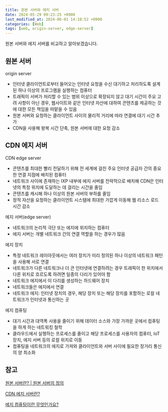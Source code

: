 ```yaml
---
title: 원본 서버와 에지 서버
date: 2024-05-29 09:23:25 +0900
last_modified_at: 2024-06-01 14:18:52 +0900
categories: [Web]
tags: [web, origin-server, edge-server]
---
```


원본 서버와 에지 서버를 비교하고 알아보겠습니다.

## 원본 서버

origin server

- 인터넷 클라이언트로부터 들어오는 인터넷 요청을 수신 대기하고 처리하도록 설계된 하나 이상의 프로그램을 실행하는 컴퓨터
- 트래픽이 서버가 처리할 수 있는 범위 이상으로 확장되지 않고 대기 시간이 주요 고려 사항이 아닌 경우, 웹사이트와 같은 인터넷 자산에 대하여 콘텐츠를 제공하는 것에 대한 모든 책임을 떠맡을 수 있음
- 원본 서버와 요청하는 클라이언트 사이의 물리적 거리에 따라 연결에 대기 시간 추가
- CDN을 사용해 왕복 시간 단축, 원본 서버에 대한 요청 감소

## CDN 에지 서버

CDN edge server

- 콘텐츠를 최대한 빨리 전달하기 위해 전 세계에 걸친 주요 인터넷 공급자 간의 중요한 연결 지점에 배치된 컴퓨터
- 네트워크 사이에 존재하는 IXP 내부에 에지 서버를 전략적으로 배치해 CDN은 인터넷의 특정 위치에 도달하는 데 걸리는 시간을 줄임
- 콘텐츠를 캐시해 하나 이상의 원본 서버의 부하를 줄임
- 정적 자산을 요청하는 클라이언트 시스템에 최대한 가깝게 이동해 웹 리소스 로드 시간 감소

에지 서버(edge server)

- 네트워크의 논리적 극단 또는 에지에 위치하는 컴퓨터
- 에지 서버는 개별 네트워크 간의 연결 역할을 하는 경우가 많음

에지 장치

- 특정 네트워크 레이아웃에서는 여러 장치가 미리 정의된 하나 이상의 네트워크 패턴을 사용해 서로 연결
- 네트워크가 다른 네트워크나 더 큰 인터넷에 연결하려는 경우 트래픽이 한 위치에서 다른 위치로 흐르도록 하려면 일종의 다리가 있어야 함
- 네트워크 에지에서 이 다리를 생성하는 하드웨어 장치
- 네트워크들은 에지에서 연결
- 네트워크 에지: 인터넷 장치의 경우, 해당 장치 또는 해당 장치를 포함하는 로컬 네트워크가 인터넷과 통신하는 곳

에지 컴퓨팅

- 대기 시간과 대역폭 사용을 줄이기 위해 데이터 소스와 가장 가까운 곳에서 컴퓨팅을 하게 하는 네트워킹 철학
- 클라우드에서 실행하는 프로세스를 줄이고 해당 프로세스를 사용자의 컴퓨터, IoT 장치, 에지 서버 등의 로컬 위치로 이동
- 컴퓨팅을 네트워크의 에지로 가져와 클라이언트와 서버 사이에 필요한 장거리 통신의 양 최소화

## 참고

[원본 서버란? | 원본 서버의 정의](https://www.cloudflare.com/ko-kr/learning/cdn/glossary/origin-server/)

[CDN 에지 서버란?](https://www.cloudflare.com/ko-kr/learning/cdn/glossary/edge-server/)

[에지 컴퓨팅이란 무엇인가요?](https://www.cloudflare.com/ko-kr/learning/serverless/glossary/what-is-edge-computing/)

